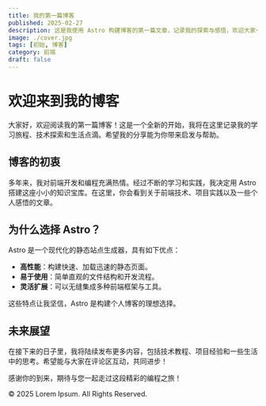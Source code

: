 ```yaml
---
title: 我的第一篇博客
published: 2025-02-27
description: 这是我使用 Astro 构建博客的第一篇文章，记录我的探索与感悟，欢迎大家一同前行。
image: ./cover.jpg
tags: [初始, 博客]
category: 前端
draft: false
---
```


# 欢迎来到我的博客

大家好，欢迎阅读我的第一篇博客！这是一个全新的开始，我将在这里记录我的学习旅程、技术探索和生活点滴。希望我的分享能为你带来启发与帮助。

## 博客的初衷

多年来，我对前端开发和编程充满热情。经过不断的学习和实践，我决定用 Astro 搭建这座小小的知识宝库。在这里，你会看到关于前端技术、项目实践以及一些个人感悟的文章。

## 为什么选择 Astro？

Astro 是一个现代化的静态站点生成器，具有如下优点：
- **高性能**：构建快速、加载迅速的静态页面。
- **易于使用**：简单直观的文件结构和开发流程。
- **灵活扩展**：可以无缝集成多种前端框架与工具。

这些特点让我坚信，Astro 是构建个人博客的理想选择。

## 未来展望

在接下来的日子里，我将陆续发布更多内容，包括技术教程、项目经验和一些生活中的思考。希望能与大家在评论区互动，共同进步！

感谢你的到来，期待与您一起走过这段精彩的编程之旅！

© 2025 Lorem Ipsum. All Rights Reserved.
